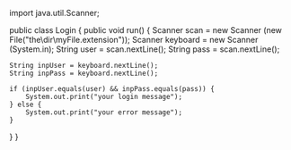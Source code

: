 import java.util.Scanner;

public class Login {
public void run() {
    Scanner scan = new Scanner (new File("the\\dir\\myFile.extension"));
    Scanner keyboard = new Scanner (System.in);
    String user = scan.nextLine();
    String pass = scan.nextLine(); 

    String inpUser = keyboard.nextLine();
    String inpPass = keyboard.nextLine(); 

    if (inpUser.equals(user) && inpPass.equals(pass)) {
        System.out.print("your login message");
    } else {
        System.out.print("your error message");
    }
}
} 
